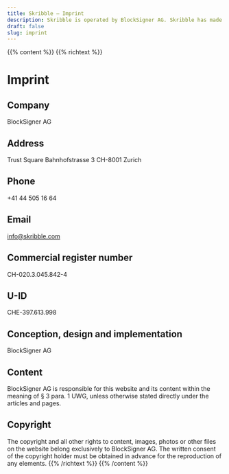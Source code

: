 ```yaml
---
title: Skribble – Imprint
description: Skribble is operated by BlockSigner AG. Skribble has made it its goal to digitalize contract processes. In 2018 we formed a team of Trust Shapers that has been working towards this future.
draft: false
slug: imprint
---
```


{{% content %}}
{{% richtext %}}
# Imprint

## Company
BlockSigner AG

## Address
Trust Square
Bahnhofstrasse 3
CH-8001 Zurich

## Phone
+41 44 505 16 64

## Email
[info@skribble.com](mailto:info@skribble.com "info@skribble.com")

## Commercial register number
CH-020.3.045.842-4

## U-ID
CHE-397.613.998

## Conception, design and implementation
BlockSigner AG

## Content
BlockSigner AG is responsible for this website and its content within the meaning of § 3 para. 1 UWG, unless otherwise stated directly under the articles and pages.

## Copyright
The copyright and all other rights to content, images, photos or other files on the website belong exclusively to BlockSigner AG. The written consent of the copyright holder must be obtained in advance for the reproduction of any elements.
{{% /richtext %}}
{{% /content %}}